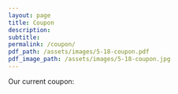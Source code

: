 ```yaml
---
layout: page
title: Coupon
description:
subtitle:
permalink: /coupon/
pdf_path: /assets/images/5-18-coupon.pdf
pdf_image_path: /assets/images/5-18-coupon.jpg
---
```


Our current coupon: